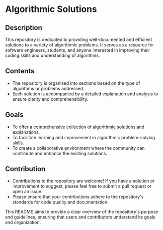 # Algorithmic Solutions

## Description
This repository is dedicated to providing well-documented and efficient solutions to a variety of algorithmic problems. It serves as a resource for software engineers, students, and anyone interested in improving their coding skills and understanding of algorithms.

## Contents
- The repository is organized into sections based on the type of algorithms or problems addressed.
- Each solution is accompanied by a detailed explanation and analysis to ensure clarity and comprehensibility.

## Goals
- To offer a comprehensive collection of algorithmic solutions and explanations.
- To facilitate learning and improvement in algorithmic problem-solving skills.
- To create a collaborative environment where the community can contribute and enhance the existing solutions.

## Contribution
- Contributions to the repository are welcome! If you have a solution or improvement to suggest, please feel free to submit a pull request or open an issue.
- Please ensure that your contributions adhere to the repository's standards for code quality and documentation.

This README aims to provide a clear overview of the repository's purpose and guidelines, ensuring that users and contributors understand its goals and organization.
